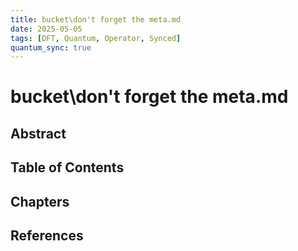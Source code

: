 ```yaml
---
title: bucket\don't forget the meta.md
date: 2025-05-05
tags: [DFT, Quantum, Operator, Synced]
quantum_sync: true
---
```

# bucket\don't forget the meta.md

## Abstract

## Table of Contents

## Chapters

## References

